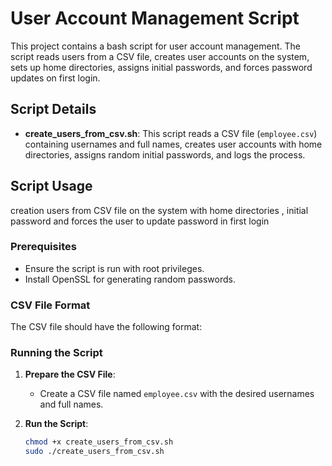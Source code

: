 
# User Account Management Script

This project contains a bash script for user account management. The script reads users from a CSV file, creates user accounts on the system, sets up home directories, assigns initial passwords, and forces password updates on first login.

## Script Details

- **create_users_from_csv.sh**: This script reads a CSV file (`employee.csv`) containing usernames and full names, creates user accounts with home directories, assigns random initial passwords, and logs the process.

## Script Usage
 creation users from CSV file on the system with home directories , initial password and forces the user to update password in first login
### Prerequisites

- Ensure the script is run with root privileges.
- Install OpenSSL for generating random passwords.

### CSV File Format

The CSV file should have the following format:


### Running the Script

1. **Prepare the CSV File**:
   - Create a CSV file named `employee.csv` with the desired usernames and full names.

2. **Run the Script**:
   ```sh
   chmod +x create_users_from_csv.sh
   sudo ./create_users_from_csv.sh

